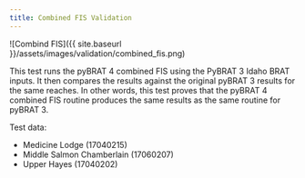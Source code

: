 ```yaml
---
title: Combined FIS Validation
---
```


![Combind FIS]({{ site.baseurl }}/assets/images/validation/combined_fis.png)

This test runs the pyBRAT 4 combined FIS using the PyBRAT 3 Idaho BRAT inputs. It then compares the results against the original
pyBRAT 3 results for the same reaches. In other words, this test proves that the pyBRAT 4 combined FIS routine produces the same results as the same routine for pyBRAT 3.

Test data:

* Medicine Lodge (17040215)
* Middle Salmon Chamberlain (17060207)
* Upper Hayes (17040202)



